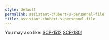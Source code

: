 ```yaml
---
style: default
permalink: assistant-chubert-s-personnel-file
title: assistant-chubert-s-personnel-file
---
```

You may also like:
[SCP-1512](http://scp-wiki.net/scp-1512)
[SCP-1801](http://scp-wiki.net/scp-1801)